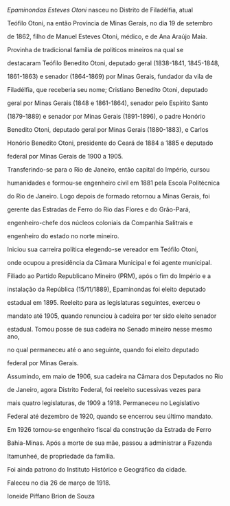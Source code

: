 

*Epaminondas Esteves Otoni* nasceu no Distrito de Filadélfia, atual

Teófilo Otoni, na então Província de Minas Gerais, no dia 19 de setembro

de 1862, filho de Manuel Esteves Otoni, médico, e de Ana Araújo Maia.

Provinha de tradicional família de políticos mineiros na qual se

destacaram Teófilo Benedito Otoni, deputado geral (1838-1841, 1845-1848,

1861-1863) e senador (1864-1869) por Minas Gerais, fundador da vila de

Filadélfia, que receberia seu nome; Cristiano Benedito Otoni, deputado

geral por Minas Gerais (1848 e 1861-1864), senador pelo Espírito Santo

(1879-1889) e senador por Minas Gerais (1891-1896), o padre Honório

Benedito Otoni, deputado geral por Minas Gerais (1880-1883), e Carlos

Honório Benedito Otoni, presidente do Ceará de 1884 a 1885 e deputado

federal por Minas Gerais de 1900 a 1905.



Transferindo-se para o Rio de Janeiro, então capital do Império, cursou

humanidades e formou-se engenheiro civil em 1881 pela Escola Politécnica

do Rio de Janeiro. Logo depois de formado retornou a Minas Gerais, foi

gerente das Estradas de Ferro do Rio das Flores e do Grão-Pará,

engenheiro-chefe dos núcleos coloniais da Companhia Salitrais e

engenheiro do estado no norte mineiro.



Iniciou sua carreira política elegendo-se vereador em Teófilo Otoni,

onde ocupou a presidência da Câmara Municipal e foi agente municipal.

Filiado ao Partido Republicano Mineiro (PRM), após o fim do Império e a

instalação da República (15/11/1889), Epaminondas foi eleito deputado

estadual em 1895. Reeleito para as legislaturas seguintes, exerceu o

mandato até 1905, quando renunciou à cadeira por ter sido eleito senador

estadual. Tomou posse de sua cadeira no Senado mineiro nesse mesmo ano,

no qual permaneceu até o ano seguinte, quando foi eleito deputado

federal por Minas Gerais.



Assumindo, em maio de 1906, sua cadeira na Câmara dos Deputados no Rio

de Janeiro, agora Distrito Federal, foi reeleito sucessivas vezes para

mais quatro legislaturas, de 1909 a 1918. Permaneceu no Legislativo

Federal até dezembro de 1920, quando se encerrou seu último mandato.



Em 1926 tornou-se engenheiro fiscal da construção da Estrada de Ferro

Bahia-Minas. Após a morte de sua mãe, passou a administrar a Fazenda

Itamunheé, de propriedade da família.



Foi ainda patrono do Instituto Histórico e Geográfico da cidade.



Faleceu no dia 26 de março de 1918.



Ioneide Piffano Brion de Souza



